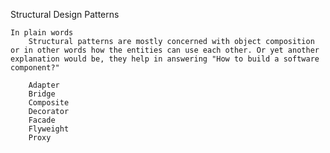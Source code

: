 Structural Design Patterns

    In plain words
        Structural patterns are mostly concerned with object composition or in other words how the entities can use each other. Or yet another explanation would be, they help in answering "How to build a software component?"

        Adapter
        Bridge
        Composite
        Decorator
        Facade
        Flyweight
        Proxy